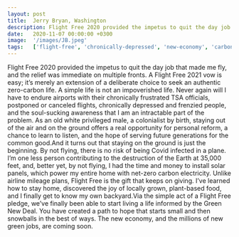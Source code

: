 ```yaml
---
layout: post
title:  Jerry Bryan, Washington
description: Flight Free 2020 provided the impetus to quit the day job that made me fly, and the relief was immediate on multiple fronts. A Flight Free 2021 vow is...
date:   2020-11-07 00:00:00 +0300
image:  '/images/JB.jpeg'
tags:   ['flight-free', 'chronically-depressed', 'new-economy', 'carbon-life', 'authentic-zero', 'sucking-awareness', 'stay-home', 'starts-small']
---
```

Flight Free 2020 provided the impetus to quit the day job that made me fly, and the relief was immediate on multiple fronts. A Flight Free 2021 vow is easy; it’s merely an extension of a deliberate choice to seek an authentic zero-carbon life. A simple life is not an impoverished life. Never again will I have to endure airports with their chronically frustrated TSA officials, postponed or canceled flights, chronically depressed and frenzied people, and the soul-sucking awareness that I am an intractable part of the problem. As an old white privileged male, a colonialist by birth, staying out of the air and on the ground offers a real opportunity for personal reform, a chance to learn to listen, and the hope of serving future generations for the common good.And it turns out that staying on the ground is just the beginning. By not flying, there is no risk of being Covid infected in a plane. I’m one less person contributing to the destruction of the Earth at 35,000 feet, and, better yet, by not flying, I had the time and money to install solar panels, which power my entire home with net-zero carbon electricity. Unlike airline mileage plans, Flight Free is the gift that keeps on giving. I’ve learned how to stay home, discovered the joy of locally grown, plant-based food, and I finally get to know my own backyard.Via the simple act of a Flight Free pledge, we’ve finally been able to start living a life informed by the Green New Deal. You have created a path to hope that starts small and then snowballs in the best of ways. The new economy, and the millions of new green jobs, are coming soon.

